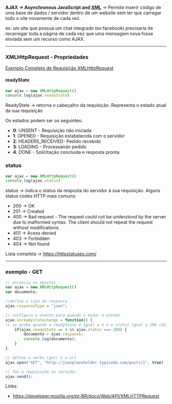 
**AJAX -> Asynchronous JavaScript and [XML](XML.md)** -> Permite inserir código de uma base de dados / servidor dentro de um website sem ter que carregar todo o site novamente de cada vez.

ex: um site que possua um chat integrado (ex:facebook) precisaria de recarregar toda a página de cada vez que uma mensagem nova fosse enviada sem um recurso como AJAX.

---

### XMLHttpRequest - Propriedades

[Exemplo Completo de Requisição XMLHttpRequest](Requisição_XMLHttpRequest.md)

#### readyState
```Javascript
var ajax = new XMLHttpRequest()
console.log(ajax.readyState)
```

ReadyState -> retorna o cabeçalho da requisição. Representa o estado atual da sua requisição

Os estados podem ser os seguintes:
- **0**: UNSENT - Requisição não iniciada
- **1**:  OPENED - Requisição estabelecida com o servidor
- **2**: HEADERS_RECEIVED-  Pedido recebido
- **3**: LOADING - Processando pedido
- **4**: DONE - Solicitação concluída e resposta pronta

### status
```Javascript
var ajax = new XMLHttpRequest()
console.log(ajax.status)
```
status -> indica o status da resposta do servidor à sua requisição.
Alguns status codes HTTP mais comuns:
- 200 -> OK
- 201 -> Created
- 400 -> Bad request - The request could not be understood by the server due to malformed syntax. The client should not repeat the request without modifications.
- 401 -> Acess denied
- 403 -> Forbidden
- 404 -> Not found

Lista completa -> https://httpstatuses.com/

---
### exemplo - GET
```javascript
// estancia os objetos
var ajax = new XMLHttpRequest()
var documento;

//define o tipo de resposta
ajax.responseType = "json";

// configura o evento para quando o mudar o estado
ajax.onreadystatechange = function() {
// so exibe quando o readyState é igual a 4 e o status igual a 200 (ok)
	if(ajax.readyState == 4 && ajax.status === 200) {
		documento = ajax.response;
		console.log(documento);
	}
}

// define o verbo (get) e o url
ajax.open("GET", "http://jsonplaceholder.typicode.com/posts/1", true)

// faz a requisição ao servidor
ajax.send();
```


Links:
- https://developer.mozilla.org/pt-BR/docs/Web/API/XMLHTTPRequest